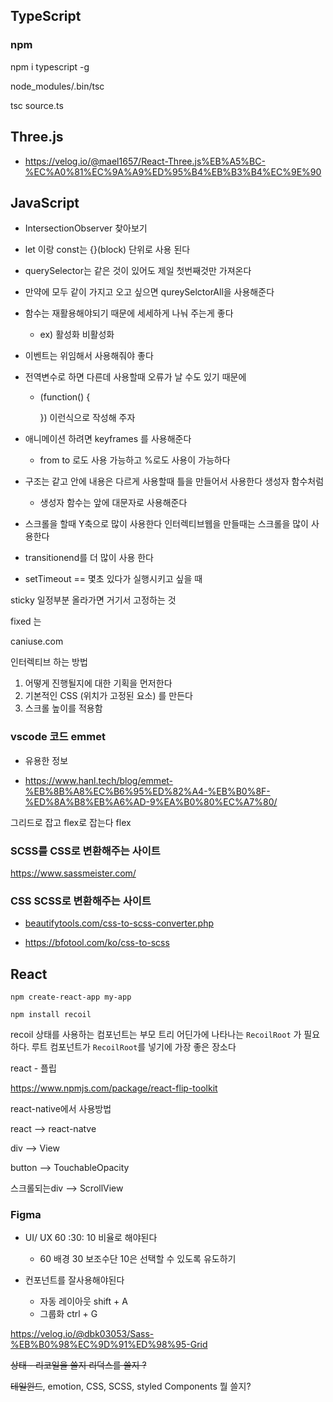 ## TypeScript

### npm

npm i typescript -g

node_modules/.bin/tsc

tsc source.ts



## Three.js

- https://velog.io/@mael1657/React-Three.js%EB%A5%BC-%EC%A0%81%EC%9A%A9%ED%95%B4%EB%B3%B4%EC%9E%90





## JavaScript

- IntersectionObserver 찾아보기



- let 이랑 const는 {}(block) 단위로 사용 된다

- querySelector는 같은 것이 있어도 제일 첫번째것만 가져온다

- 만약에 모두 같이 가지고 오고 싶으면 qureySelctorAll을 사용해준다

- 함수는 재활용해야되기 때문에 세세하게 나눠 주는게 좋다 

  - ex) 활성화 비활성화 

- 이벤트는 위임해서 사용해줘야 좋다 

- 전역변수로 하면 다른데 사용할때 오류가 날 수도 있기 때문에 

  - (function() {

    }) 이런식으로 작성해 주자

- 애니메이션 하려면 keyframes 를 사용해준다

  - from to 로도 사용 가능하고 %로도 사용이 가능하다

- 구조는 같고 안에 내용은 다르게 사용할때 틀을 만들어서 사용한다 생성자 함수처럼 

  - 생성자 함수는 앞에 대문자로 사용해준다

- 스크롤을 할때 Y축으로 많이 사용한다 인터렉티브웹을 만들때는 스크롤을 많이 사용한다

- transitionend를 더 많이 사용 한다

-  setTimeout == 몇초 있다가 실행시키고 싶을 때 





sticky 일정부분 올라가면 거기서 고정하는 것

fixed 는 

caniuse.com



인터렉티브 하는 방법

1. 어떻게 진행될지에 대한 기획을 먼저한다
2. 기본적인 CSS (위치가 고정된 요소) 를 만든다
3. 스크롤 높이를 적용함



### vscode 코드 emmet

- 유용한 정보

- https://www.hanl.tech/blog/emmet-%EB%8B%A8%EC%B6%95%ED%82%A4-%EB%B0%8F-%ED%8A%B8%EB%A6%AD-9%EA%B0%80%EC%A7%80/





그리드로 잡고 flex로 잡는다 flex 



### SCSS를 CSS로 변환해주는 사이트

https://www.sassmeister.com/

### CSS SCSS로 변환해주는 사이트

- [beautifytools.com/css-to-scss-converter.php](https://beautifytools.com/css-to-scss-converter.php)

- https://bfotool.com/ko/css-to-scss





## React

```
npm create-react-app my-app

npm install recoil
```

recoil 상태를 사용하는 컴포넌트는 부모 트리 어딘가에 나타나는 `RecoilRoot` 가 필요하다. 루트 컴포넌트가 `RecoilRoot`를 넣기에 가장 좋은 장소다



react - 플립

https://www.npmjs.com/package/react-flip-toolkit

react-native에서 사용방법

react  --> react-natve

div    --> View

button --> TouchableOpacity

스크롤되는div --> ScrollView





### Figma

- UI/ UX 60 :30: 10 비율로 해야된다 
  - 60 배경 30 보조수단 10은 선택할 수 있도록 유도하기

- 컨포넌트를 잘사용해야된다
  - 자동 레이아웃 shift + A
  - 그룹화 ctrl + G

https://velog.io/@dbk03053/Sass-%EB%B0%98%EC%9D%91%ED%98%95-Grid





~~상태  - 리코일을 쓸지 리덕스를 쓸지 ?~~

~~테일윈드~~, emotion, CSS, SCSS, styled Components 뭘 쓸지?


